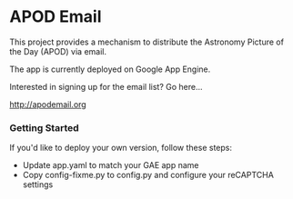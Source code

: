 APOD Email
========
This project provides a mechanism to distribute the Astronomy Picture of the Day (APOD) via email.

The app is currently deployed on Google App Engine.

Interested in signing up for the email list? Go here...

http://apodemail.org

### Getting Started
If you'd like to deploy your own version, follow these steps:
* Update app.yaml to match your GAE app name
* Copy config-fixme.py to config.py and configure your reCAPTCHA settings

